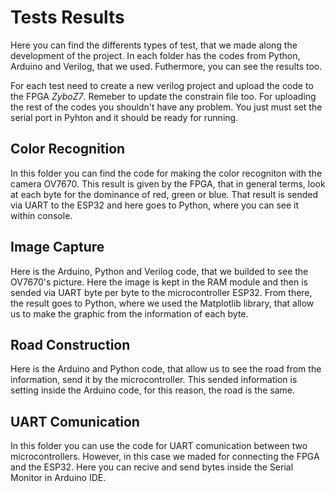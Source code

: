# Tests Results
Here you can find the differents types of test, that we made along the development of the project. In each folder has the codes from Python, Arduino and Verilog, that we used. Futhermore, you can see the results too.

For each test need to create a new verilog project and upload the code to the FPGA _ZyboZ7_. Remeber to update the constrain file too. For uploading the rest of the codes you shouldn't have any problem. You just must set the serial port in Pyhton and it should be ready for running.

## Color Recognition
In this folder you can find the code for making the color recogniton with the camera OV7670. This result is given by the FPGA, that in general terms, look at each byte for the dominance of red, green or blue. That result is sended via UART to the ESP32 and here goes to Python, where you can see it within console.


## Image Capture
Here is the Arduino, Python and Verilog code, that we builded to see the OV7670's picture. Here the image is kept in the RAM module and then is sended via UART byte per byte to the microcontroller  ESP32. From there, the result goes to Python, where we used the Matplotlib library, that allow us to make the graphic from the information of each byte.  

## Road Construction

Here is the Arduino and Python code, that allow us to see the road from the information, send it by the microcontroller. This sended information is setting inside the Arduino code, for this reason, the road is the same.   


## UART Comunication
In this folder you can use the code for UART comunication between two microcontrollers. However, in this case we maded for connecting the FPGA and the ESP32. Here you can recive and send bytes inside the Serial Monitor in Arduino IDE. 
